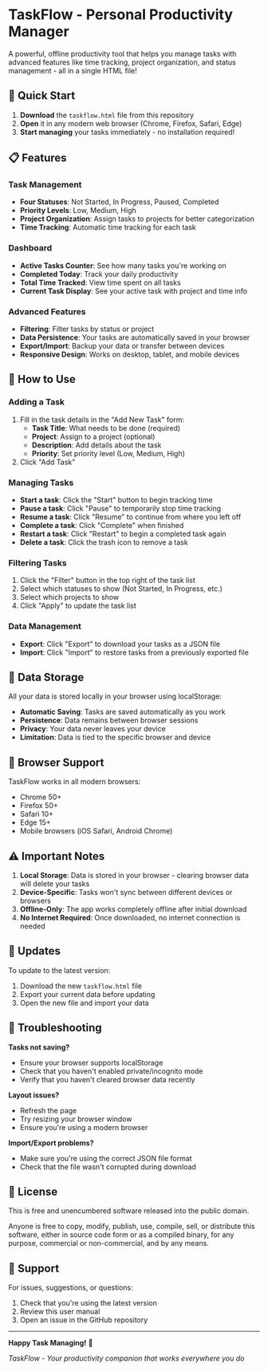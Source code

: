 # TaskFlow - Personal Productivity Manager

A powerful, offline productivity tool that helps you manage tasks with advanced features like time tracking, project organization, and status management - all in a single HTML file!

## 🚀 Quick Start

1. **Download** the `taskflow.html` file from this repository
2. **Open** it in any modern web browser (Chrome, Firefox, Safari, Edge)
3. **Start managing** your tasks immediately - no installation required!

## 📋 Features

### Task Management
- **Four Statuses**: Not Started, In Progress, Paused, Completed
- **Priority Levels**: Low, Medium, High
- **Project Organization**: Assign tasks to projects for better categorization
- **Time Tracking**: Automatic time tracking for each task

### Dashboard
- **Active Tasks Counter**: See how many tasks you're working on
- **Completed Today**: Track your daily productivity
- **Total Time Tracked**: View time spent on all tasks
- **Current Task Display**: See your active task with project and time info

### Advanced Features
- **Filtering**: Filter tasks by status or project
- **Data Persistence**: Your tasks are automatically saved in your browser
- **Export/Import**: Backup your data or transfer between devices
- **Responsive Design**: Works on desktop, tablet, and mobile devices

## 🎯 How to Use

### Adding a Task
1. Fill in the task details in the "Add New Task" form:
   - **Task Title**: What needs to be done (required)
   - **Project**: Assign to a project (optional)
   - **Description**: Add details about the task
   - **Priority**: Set priority level (Low, Medium, High)
2. Click "Add Task"

### Managing Tasks
- **Start a task**: Click the "Start" button to begin tracking time
- **Pause a task**: Click "Pause" to temporarily stop time tracking
- **Resume a task**: Click "Resume" to continue from where you left off
- **Complete a task**: Click "Complete" when finished
- **Restart a task**: Click "Restart" to begin a completed task again
- **Delete a task**: Click the trash icon to remove a task

### Filtering Tasks
1. Click the "Filter" button in the top right of the task list
2. Select which statuses to show (Not Started, In Progress, etc.)
3. Select which projects to show
4. Click "Apply" to update the task list

### Data Management
- **Export**: Click "Export" to download your tasks as a JSON file
- **Import**: Click "Import" to restore tasks from a previously exported file

## 💾 Data Storage

All your data is stored locally in your browser using localStorage:
- **Automatic Saving**: Tasks are saved automatically as you work
- **Persistence**: Data remains between browser sessions
- **Privacy**: Your data never leaves your device
- **Limitation**: Data is tied to the specific browser and device

## 📱 Browser Support

TaskFlow works in all modern browsers:
- Chrome 50+
- Firefox 50+
- Safari 10+
- Edge 15+
- Mobile browsers (iOS Safari, Android Chrome)

## ⚠️ Important Notes

1. **Local Storage**: Data is stored in your browser - clearing browser data will delete your tasks
2. **Device-Specific**: Tasks won't sync between different devices or browsers
3. **Offline-Only**: The app works completely offline after initial download
4. **No Internet Required**: Once downloaded, no internet connection is needed

## 🔄 Updates

To update to the latest version:
1. Download the new `taskflow.html` file
2. Export your current data before updating
3. Open the new file and import your data

## 🔧 Troubleshooting

**Tasks not saving?**
- Ensure your browser supports localStorage
- Check that you haven't enabled private/incognito mode
- Verify that you haven't cleared browser data recently

**Layout issues?**
- Refresh the page
- Try resizing your browser window
- Ensure you're using a modern browser

**Import/Export problems?**
- Make sure you're using the correct JSON file format
- Check that the file wasn't corrupted during download

## 📄 License

This is free and unencumbered software released into the public domain.

Anyone is free to copy, modify, publish, use, compile, sell, or distribute this software, either in source code form or as a compiled binary, for any purpose, commercial or non-commercial, and by any means.

## 🤝 Support

For issues, suggestions, or questions:
1. Check that you're using the latest version
2. Review this user manual
3. Open an issue in the GitHub repository

---

**Happy Task Managing!** 🎉

*TaskFlow - Your productivity companion that works everywhere you do*
